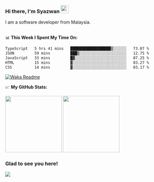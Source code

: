 ### Hi there, I'm Syazwan <img src="https://media.giphy.com/media/hvRJCLFzcasrR4ia7z/giphy.gif" width="25px">
I am a software developer from Malaysia.
<br/><br/>

📊 **This Week I Spent My Time On:**
<!--START_SECTION:waka-->

```txt
TypeScript   5 hrs 41 mins   ██████████████████▒░░░░░░   73.07 %
JSON         59 mins         ███▒░░░░░░░░░░░░░░░░░░░░░   12.75 %
JavaScript   33 mins         █▓░░░░░░░░░░░░░░░░░░░░░░░   07.25 %
HTML         15 mins         ▓░░░░░░░░░░░░░░░░░░░░░░░░   03.27 %
CSS          14 mins         ▓░░░░░░░░░░░░░░░░░░░░░░░░   03.17 %
```

<!--END_SECTION:waka-->
[![Waka Readme](https://github.com/syazwanz/syazwanz/actions/workflows/wakatime.yml/badge.svg)](https://github.com/syazwanz/syazwanz/actions/workflows/wakatime.yml)

📈 **My GitHub Stats:**

<p>
  <img height="180em" src="https://github-readme-stats.vercel.app/api?username=syazwanz&show_icons=true&hide_border=false&&count_private=true&include_all_commits=true" />
  <img height="180em" src="https://github-readme-stats.vercel.app/api/top-langs/?username=syazwanz&exclude_repo=KNN-Image-Classification&show_icons=true&hide_border=false&layout=compact&langs_count=8"/>
</p>

### Glad to see you here!
![](https://visitor-badge.glitch.me/badge?page_id=syazwanz.syazwanz)
